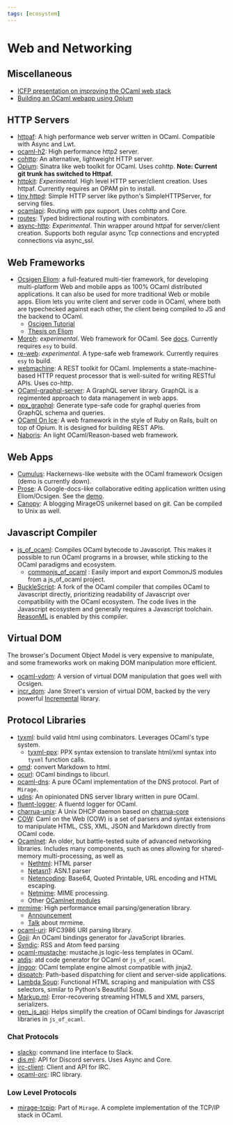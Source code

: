 ```yaml
---
tags: [ecosystem]
---
```


# Web and Networking

## Miscellaneous

* [ICFP presentation on improving the OCaml web stack](https://www.youtube.com/watch?v=tTqqu4xh4UY&t=1156s)
* [Building an OCaml webapp using Opium](https://shonfeder.gitlab.io/ocaml_webapp/)

## HTTP Servers

* [httpaf](https://github.com/inhabitedtype/httpaf):
A high performance web server written in OCaml. Compatible with Async and Lwt.
* [ocaml-h2](https://github.com/anmonteiro/ocaml-h2):
High performance http2 server.
* [cohttp](https://github.com/mirage/ocaml-cohttp):
An alternative, lightweight HTTP server.
* [Opium](https://github.com/rgrinberg/opium):
Sinatra like web toolkit for OCaml. Uses cohttp. **Note: Current git trunk has switched to Httpaf.**
* [httpkit](https://github.com/ostera/httpkit):
*Experimental.*
High level HTTP server/client creation. Uses httpaf.
Currently requires an OPAM pin to install.
* [tiny httpd](https://github.com/c-cube/tiny_httpd):
Simple HTTP server like python's SimpleHTTPServer, for serving files.
* [ocamlapi](https://github.com/nosman/Ocamlapi):
Routing with ppx support. Uses cohttp and Core.
* [routes](https://github.com/anuragsoni/routes):
Typed bidirectional routing with combinators.
* [async-http](https://gitlab.com/anuragsoni/async-http):
*Experimental*.
Thin wrapper around httpaf for server/client creation.
Supports both regular async Tcp connections and encrypted connections via async_ssl.

## Web Frameworks

* [Ocsigen Eliom](http://ocsigen.org/eliom/): a full-featured multi-tier framework,
for developing multi-platform Web and mobile apps as 100% OCaml distributed applications.
It can also be used for more traditional Web or mobile apps.
Eliom lets you write client and server code in OCaml, where both are typechecked against
each other, the client being compiled to JS and the backend to OCaml.
  * [Oscigen Tutorial](http://ocsigen.org/tuto/6.4/manual/application.html)
  * [Thesis on Eliom](https://www.irif.fr/~gradanne/papers/phdthesis.pdf)
* [Morph](https://github.com/reason-native-web/morph):
*experimental*.
Web framework for OCaml. See [docs](https://reason-native-web.github.io/morph/).
Currently requires `esy` to build.
* [re-web](https://github.com/yawaramin/re-web):
*experimental*.
A type-safe web framework.
Currently requires `esy` to build.
* [webmachine](https://github.com/inhabitedtype/ocaml-webmachine):
A REST toolkit for OCaml.
Implements a state-machine-based HTTP request processor that is well-suited for writing RESTful APIs.
Uses co-http.
* [OCaml-graphql-server](https://github.com/andreas/ocaml-graphql-server):
A GraphQL server library. GraphQL is a regimented approach to data management in web apps.
* [ppx_graphql](https://github.com/andreas/ppx_graphql):
Generate type-safe code for graphql queries from GraphQL schema and queries.
* [OCaml On Ice](https://github.com/roddyyaga/ocoi):
A web framework in the style of Ruby on Rails, built on top of Opium. It is designed for building REST APIs.
* [Naboris](https://github.com/shawn-mcginty/naboris):
An light OCaml/Reason-based web framework.

## Web Apps

* [Cumulus](https://github.com/Cumulus/Cumulus):
Hackernews-like website with the OCaml framework Ocsigen (demo is currently down).
* [Prose](https://gitlab.com/adrien-n/prose/):
A Google-docs-like collaborative editing application written using Eliom/Ocsigen.
See the [demo](https://prose.yaxm.org/pads/foo-ocaml).
* [Canopy](https://github.com/Engil/Canopy):
A blogging MirageOS unikernel based on git.
Can be compiled to Unix as well.

## Javascript Compiler

* [js_of_ocaml](http://ocsigen.org/js_of_ocaml):
Compiles OCaml bytecode to Javascript.
This makes it possible to run OCaml programs in a browser, while sticking to the OCaml paradigms and ecosystem.
  * [commonjs_of_ocaml](https://github.com/AngryLawyer/commonjs_of_ocaml) : Easily import and export CommonJS modules from a js_of_ocaml project.
* [BuckleScript](https://github.com/bloomberg/bucklescript):
A fork of the OCaml compiler that compiles OCaml to Javascript directly,
prioritizing readability of Javascript over compatibility with the OCaml ecosystem.
The code lives in the Javascript ecosystem and generally requires a Javascript toolchain.
[ReasonML](https://reasonml.github.io/) is enabled by this compiler.

## Virtual DOM

The browser's Document Object Model is very expensive to manipulate,
and some frameworks work on making DOM manipulation more efficient.

* [ocaml-vdom](https://github.com/LexiFi/ocaml-vdom):
A version of virtual DOM manipulation that goes well with Ocsigen.
* [incr_dom](https://github.com/janestreet/incr_dom):
Jane Street's version of virtual DOM,
backed by the very powerful [Incremental](https://github.com/janestreet/incremental) library.

## Protocol Libraries

* [tyxml](http://ocsigen.org/tyxml):
build valid html using combinators.
Leverages OCaml's type system.
  * [tyxml-ppx](https://ocsigen.org/tyxml/4.3.0/manual/ppx):
  PPX syntax extension to translate html/xml syntax into `tyxml` function calls.
* [omd](https://github.com/ocaml/omd):
convert Markdown to html.
* [ocurl](https://github.com/ygrek/ocurl):
OCaml bindings to libcurl.
* [ocaml-dns](https://github.com/mirage/ocaml-dns):
A pure OCaml implementation of the DNS protocol. Part of `Mirage`.
* [udns](https://github.com/roburio/udns):
An opinionated DNS server library written in pure OCaml.
* [fluent-logger](https://github.com/fluent/fluent-logger-ocaml):
A fluentd logger for OCaml.
* [charrua-unix](https://github.com/haesbaert/charrua-unix):
A Unix DHCP daemon based on [charrua-core](https://github.com/haesbaert/charrua-core)
* [COW](https://github.com/mirage/ocaml-cow):
Caml on the Web (COW) is a set of parsers and syntax extensions to manipulate
HTML, CSS, XML, JSON and Markdown directly from OCaml code.
* [Ocamlnet](http://projects.camlcity.org/projects/ocamlnet.html):
An older, but battle-tested suite of advanced networking libraries.
Includes many components, such as ones allowing for shared-memory multi-processing,
as well as
  * [Nethtml](http://projects.camlcity.org/projects/dl/ocamlnet-4.0.4/doc/html-main/Nethtml.html):
  HTML parser
  * [Netasn1](http://projects.camlcity.org/projects/dl/ocamlnet-4.0.4/doc/html-main/Netasn1.html):
  ASN.1 parser
  * [Netencoding](http://projects.camlcity.org/projects/dl/ocamlnet-4.0.4/doc/html-main/Netencoding.html):
  Base64, Quoted Printable, URL encoding and HTML escaping.
  * [Netmime](http://projects.camlcity.org/projects/dl/ocamlnet-4.0.4/doc/html-main/Netmime.html):
  MIME processing.
  * Other [OCamlnet modules](http://projects.camlcity.org/projects/dl/ocamlnet-4.0.4/doc/html-main/index.html)
* [mrmime](https://github.com/mirage/mrmime):
  High performance email parsing/generation library.
  * [Announcement](https://discuss.ocaml.org/t/ann-first-release-of-mrmime-parser-and-generator-of-emails/4436)
  * [Talk](https://www.youtube.com/watch?v=kQkRsNEo25k) about mrmime.
* [ocaml-uri](https://github.com/mirage/ocaml-uri):
RFC3986 URI parsing library.
* [Goji](https://github.com/klakplok/goji):
An OCaml bindings generator for JavaScript libraries.
* [Syndic](https://github.com/Cumulus/Syndic):
RSS and Atom feed parsing
* [ocaml-mustache](https://github.com/rgrinberg/ocaml-mustache):
mustache.js logic-less templates in OCaml.
* [atdjs](https://github.com/barko/atdjs):
atd code generator for OCaml or `js_of_ocaml`.
* [jingoo](https://github.com/tategakibunko/jingoo):
OCaml template engine almost compatible with jinja2.
* [dispatch](https://github.com/inhabitedtype/ocaml-dispatch):
Path-based dispatching for client and server-side applications.
* [Lambda Soup](https://github.com/aantron/lambda-soup):
Functional HTML scraping and manipulation with CSS selectors, similar to Python's Beautiful Soup.
* [Markup.ml](https://github.com/aantron/markup.ml):
Error-recovering streaming HTML5 and XML parsers, serializers.
* [gen_js_api](https://github.com/LexiFi/gen_js_api):
Helps simplify the creation of OCaml bindings for Javascript libraries in `js_of_ocaml`.

### Chat Protocols

* [slacko](https://github.com/Leonidas-from-XIV/slacko):
command line interface to Slack.
* [dis.ml](https://gitlab.com/Mishio595/disml):
API for Discord servers. Uses Async and Core.
* [irc-client](https://github.com/johnelse/ocaml-irc-client):
Client and API for IRC.
* [ocaml-orc](https://github.com/pymander/ocaml-irc):
IRC library.

### Low Level Protocols

* [mirage-tcpip](https://github.com/mirage/mirage-tcpip):
Part of `Mirage`.
A complete implementation of the TCP/IP stack in OCaml.
